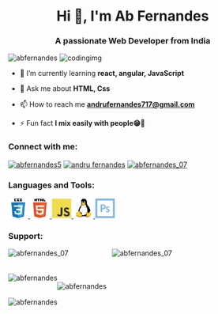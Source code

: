 <h1 align="center">Hi 👋, I'm Ab Fernandes</h1>
<h3 align="center">A passionate Web Developer from India</h3>
<img align="right" alt="codingimg" width="400" src="https://media.tenor.com/NOYF3f82b_gAAAAC/programmer.gif">

<p align="left"> <img src="https://komarev.com/ghpvc/?username=abfernandes&label=Profile%20views&color=0e75b6&style=flat" alt="abfernandes" /> </p>

- 🌱 I’m currently learning **react, angular, JavaScript**

- 💬 Ask me about **HTML, Css**

- 📫 How to reach me **andrufernandes717@gmail.com**

- ⚡ Fun fact **I mix easily with people😁🤞**

<h3 align="left">Connect with me:</h3>
<p align="left">
<a href="https://twitter.com/abfernandes5" target="blank"><img align="center" src="https://raw.githubusercontent.com/rahuldkjain/github-profile-readme-generator/master/src/images/icons/Social/twitter.svg" alt="abfernandes5" height="30" width="40" /></a>
<a href="https://linkedin.com/in/andru fernandes" target="blank"><img align="center" src="https://raw.githubusercontent.com/rahuldkjain/github-profile-readme-generator/master/src/images/icons/Social/linked-in-alt.svg" alt="andru fernandes" height="30" width="40" /></a>
<a href="https://instagram.com/abfernandes_07" target="blank"><img align="center" src="https://raw.githubusercontent.com/rahuldkjain/github-profile-readme-generator/master/src/images/icons/Social/instagram.svg" alt="abfernandes_07" height="30" width="40" /></a>
</p>

<h3 align="left">Languages and Tools:</h3>
<p align="left"> <a href="https://www.w3schools.com/css/" target="_blank" rel="noreferrer"> <img src="https://raw.githubusercontent.com/devicons/devicon/master/icons/css3/css3-original-wordmark.svg" alt="css3" width="40" height="40"/> </a> <a href="https://www.w3.org/html/" target="_blank" rel="noreferrer"> <img src="https://raw.githubusercontent.com/devicons/devicon/master/icons/html5/html5-original-wordmark.svg" alt="html5" width="40" height="40"/> </a> <a href="https://developer.mozilla.org/en-US/docs/Web/JavaScript" target="_blank" rel="noreferrer"> <img src="https://raw.githubusercontent.com/devicons/devicon/master/icons/javascript/javascript-original.svg" alt="javascript" width="40" height="40"/> </a> <a href="https://www.linux.org/" target="_blank" rel="noreferrer"> <img src="https://raw.githubusercontent.com/devicons/devicon/master/icons/linux/linux-original.svg" alt="linux" width="40" height="40"/> </a> <a href="https://www.photoshop.com/en" target="_blank" rel="noreferrer"> <img src="https://raw.githubusercontent.com/devicons/devicon/master/icons/photoshop/photoshop-line.svg" alt="photoshop" width="40" height="40"/> </a> </p>

<h3 align="left">Support:</h3>
<p><a href="https://www.buymeacoffee.com/abfernandes_07"> <img align="left" src="https://cdn.buymeacoffee.com/buttons/v2/default-yellow.png" height="50" width="210" alt="abfernandes_07" /></a><a href="https://ko-fi.com/abfernandes_07"> <img align="left" src="https://cdn.ko-fi.com/cdn/kofi3.png?v=3" height="50" width="210" alt="abfernandes_07" /></a></p><br><br>

<p><img align="left" src="https://github-readme-stats.vercel.app/api/top-langs?username=abfernandes&show_icons=true&locale=en&layout=compact" alt="abfernandes" /></p>

<p>&nbsp;<img align="center" src="https://github-readme-stats.vercel.app/api?username=abfernandes&show_icons=true&locale=en" alt="abfernandes" /></p>

<p><img align="center" src="https://github-readme-streak-stats.herokuapp.com/?user=abfernandes&" alt="abfernandes" /></p>

